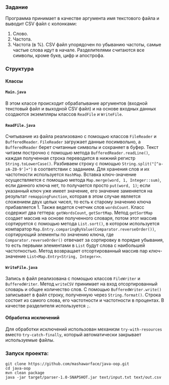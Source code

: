 ### Задание
Программа принимает в качестве аргумента имя текстового файла и выводит CSV файл с колонками:
1. Слово.
2. Частота.
3. Частота (в %).
   CSV файл упорядочен по убыванию частоты, самые частые слова идут в начале. Разделителями считаются все символы, кроме букв, цифр и апострофа.

### Структура
#### Классы
#### `Main.java`
В этом классе происходит обрабатывание аргументов (входной текстовый файл и выходной CSV файл) и на основе входных данных создаются экземпляры классов `ReadFile` и `WriteFile`.

#### `ReadFile.java`
Считывание из файла реализовано с помощью классов `FileReader` и `BufferedReader`. `FileReader` загружает данные посимвольно, а `BufferedReader` берет считанные символы и сохраняет в буфер.
Текст читаем построчно с помощью метода `BufferedReader.readLine()`, каждая полученная строка переводится в нижний регистр `String.toLowerCase()`. Разбиваем строку с помощью `String.split("[^a-zA-Z0-9']+")` в соответствии с заданием.
Для хранения слов и их частотности используется `HashMap`.  Вставка ключ-значение осуществляется с помощью метода `Map.merge(word, 1, Integer::sum)`, если данного ключа нет, то получается просто `put(word, 1)`; если указанный ключ уже имеет значение, его значение заменяется на результат `remappingFunction`, которая в этом случае является сложением двух целых чисел, то есть к старому значению ключа прибавляется 1. Также ведется счетчик слов `wordsCount`.
Класс содержит два геттера: `getWordsCount`, `getSortMap`. Метод `getSortMap` создает массив на основе полученного словаря, потом этот массив сортируется с помощью метода `List.sort()`, в котором используется компаратор `Map.Entry.comparingByValue(Comparator.reverseOrder())`, сортирующий элементы по значению ключа, где `Comparator.reverseOrder()` отвечает за сортировку в порядке убывания, то есть первыми элементами в `List` будут слова с наибольшей частотностью. Метод возвращает отсортированный массив пар ключ-значение `List<Map.Entry<String, Integer>>`.

#### `WriteFile.java`
Запись в файл реализована с помощью классов `FileWriter` и `BufferedWriter`.
Метод `writeCSV` принимает на вход отсортированный словарь и общее количество слов. С помощью `BufferedWriter.write()` записывает в файл строку, полученную через `String.format()`. Строка состоит из самого слова, его частотности и частотности в процентах. В качестве разделителя используется `;`.

#### Обработка исключений
Для обработки исключений использован механизм `try-with-resources` вместо `try-catch-finally`, который автоматически закрывает используемые файлы.

### Запуск проекта:
```
git clone https://github.com/mashawarface/java-oop.git
cd java-oop
mvn clean package
java -jar target/parser-1.0-SNAPSHOT.jar text/input.txt text/out.csv
```
